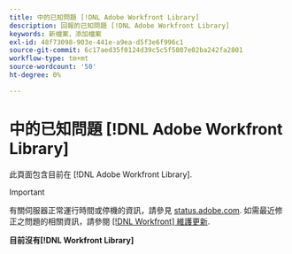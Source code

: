 ```yaml
---
title: 中的已知問題 [!DNL Adobe Workfront Library]
description: 回報的已知問題 [!DNL Adobe Workfront Library]
keywords: 新檔案，添加檔案
exl-id: 48f73098-903e-441e-a9ea-d5f3e6f996c1
source-git-commit: 6c17aed35f0124d39c5c5f5807e02ba242fa2801
workflow-type: tm+mt
source-wordcount: '50'
ht-degree: 0%

---
```


# 中的已知問題 [!DNL Adobe Workfront Library]

此頁面包含目前在 [!DNL Adobe Workfront Library].

>[!IMPORTANT]
>
>有關伺服器正常運行時間或停機的資訊，請參見 [status.adobe.com](https://status.adobe.com). 如需最近修正之問題的相關資訊，請參閱 [[!DNL Workfront] 維護更新](../maintenance/current-updates.md).

**目前沒有[!DNL Workfront Library]**

<!--


-->
